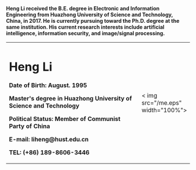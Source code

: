 <p><b>Heng Li received the B.E. degree in Electronic and Information Engineering from Huazhong University of Science and Technology, China, in 2017. He is currently pursuing toward the Ph.D. degree at the same institution. His current research interests include artificial intelligence, information security, and image/signal processing.</b></p >

<table border="0">
  <tr>
    <td width="75%">
      <h1>Heng Li</h1>
      <p><b>Date of Birth: August. 1995</b></p >
      <p><b>Master's degree in Huazhong University of Science and Technology</b></p >
      <p><b>Political Status: Member of Communist Party of China</b></p >
      <p><b>E-mail: liheng@hust.edu.cn</b></p >
      <p><b>TEL: (+86) 189-8606-3446</b></p >
    </td>
    <td width="25%">
      < img src="/me.eps" width="100%">
    </td>
  </tr>
</table>
